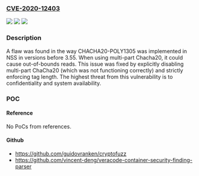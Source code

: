 ### [CVE-2020-12403](https://cve.mitre.org/cgi-bin/cvename.cgi?name=CVE-2020-12403)
![](https://img.shields.io/static/v1?label=Product&message=nss&color=blue)
![](https://img.shields.io/static/v1?label=Version&message=n%2Fa&color=blue)
![](https://img.shields.io/static/v1?label=Vulnerability&message=CWE-125&color=brighgreen)

### Description

A flaw was found in the way CHACHA20-POLY1305 was implemented in NSS in versions before 3.55. When using multi-part Chacha20, it could cause out-of-bounds reads. This issue was fixed by explicitly disabling multi-part ChaCha20 (which was not functioning correctly) and strictly enforcing tag length. The highest threat from this vulnerability is to confidentiality and system availability.

### POC

#### Reference
No PoCs from references.

#### Github
- https://github.com/guidovranken/cryptofuzz
- https://github.com/vincent-deng/veracode-container-security-finding-parser

